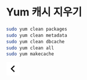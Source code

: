 # Yum 캐시 지우기

```bash
sudo yum clean packages
sudo yum clean metadata
sudo yum clean dbcache
sudo yum clean all
sudo yum makecache
```

[![back](../../resources/leftback.png)](../..)

